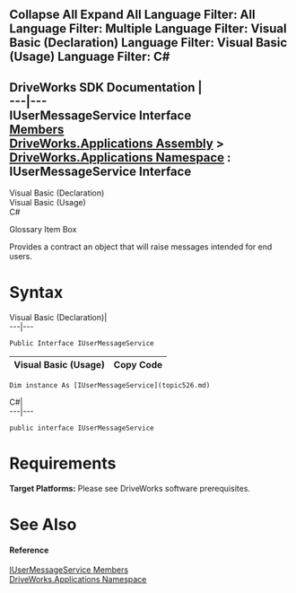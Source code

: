 Collapse All Expand All Language Filter: All  Language Filter: Multiple  Language Filter: Visual Basic (Declaration) Language Filter: Visual Basic (Usage) Language Filter: C#  
---  
DriveWorks SDK Documentation  |   
---|---  
IUserMessageService Interface   
[Members](topic527.md)   
[DriveWorks.Applications Assembly](topic13.md) > [DriveWorks.Applications Namespace](topic16.md) : IUserMessageService Interface  
---  
  
Visual Basic (Declaration)    
Visual Basic (Usage)    
C# 

Glossary Item Box

Provides a contract an object that will raise messages intended for end users. 

# Syntax

Visual Basic (Declaration)|   
---|---  
      
    
    Public Interface IUserMessageService   
  
Visual Basic (Usage)| Copy Code  
---|---  
      
    
    Dim instance As [IUserMessageService](topic526.md)  
  
C#|   
---|---  
      
    
    public interface IUserMessageService   
  
# Requirements

**Target Platforms:** Please see DriveWorks software prerequisites.

# See Also

#### Reference

[IUserMessageService Members](topic527.md)   
[DriveWorks.Applications Namespace](topic16.md)


